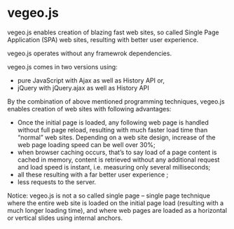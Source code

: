 # vegeo.js

vegeo.js enables creation of blazing fast web sites, so called Single Page Application (SPA) web sites, resulting with better user experience.

vegeo.js operates without any framewrok dependencies.

vegeo.js comes in two versions using:
- pure JavaScript with Ajax as well as History API
or,
- jQuery with jQuery.ajax  as well as History API

By the combination of above mentioned programming techniques, vegeo.js enables creation of web sites with following advantages:
-	Once the initial page is loaded, any following web page is handled without full page reload, resulting with much faster load time than “normal” web sites. Depending on a web site design, increase of the web page loading speed can be well over 30%;
-	when browser caching occurs, that’s to say load of a page content is cached in memory, content is retrieved without any additional request and load speed is instant, i.e. measuring only several milliseconds; 
-	all these resulting with a far better user experience ;
-	less requests to the server.

Notice:
vegeo.js is not a so called single page – single page technique where the entire web site is loaded on the initial page load (resulting with a much longer loading time), and where web pages are loaded as a horizontal or vertical slides using internal anchors. 
